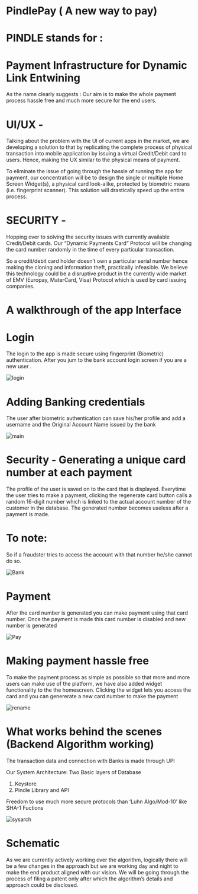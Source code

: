 # PindlePay ( A new way to pay)
# PINDLE stands for :
# Payment Infrastructure for Dynamic Link Entwining
As the name clearly suggests :
Our aim is to make the whole payment process hassle free and much more secure for the end users.

# UI/UX - 
Talking about the problem with the UI of current apps in the market, we are developing a solution to that by replicating the complete process of physical transaction into mobile application by issuing a virtual Credit/Debit card to users. Hence, making the UX similar to the physical means of payment.

To eliminate the issue of going through the hassle of running the app for payment, our concentration will be to design the single or multiple Home Screen Widget(s), a physical card look-alike, protected by biometric means (i.e. fingerprint scanner).
This solution will drastically speed up the entire process.

# SECURITY - 
Hopping over to solving the security issues with currently available Credit/Debit cards.
Our “Dynamic Payments Card” Protocol will be changing the card number randomly in the time of every particular transaction.

So a credit/debit card holder doesn’t own a particular serial number hence making the
cloning and information theft, practically infeasible. 
We believe this technology could be a disruptive product in the currently wide market of EMV (Europay, MaterCard, Visa) Protocol which is used by card issuing companies.


# A walkthrough of the app Interface

# Login
The login to the app is made secure using fingerprint (Biometric) authentication. After you jum to the bank account login screen if you are a new user .

![login](https://user-images.githubusercontent.com/60344472/90718746-5c6ddc00-e2d0-11ea-9371-d74aff289bdd.gif)

# Adding Banking credentials
The user after biometric authentication can save his/her profile and add a username and the Original Account Name issued by the bank

![main](https://user-images.githubusercontent.com/60344472/90724892-e91e9700-e2dc-11ea-96d3-d87d4d9c6d9d.gif)

# Security - Generating a unique card number at  each payment
The profile of the user is saved on to the card that is displayed.
Everytime the user tries to make a payment, clicking the regenerate card button calls a random 16-digit number which is linked to the actual
account number of the customer in the database. The generated number becomes useless after a payment is made.
# To note:
So if a fraudster tries to access the account with that number he/she cannot do so.

![Bank](https://user-images.githubusercontent.com/60344472/90727013-3d774600-e2e0-11ea-937c-d5ed13f2c589.gif)

# Payment
After the card number is generated you can make payment using that card number. Once the payment is made this card number is disabled and new number is generated

![Pay](https://user-images.githubusercontent.com/60344472/90728623-d8711f80-e2e2-11ea-8a50-dd3e6b4b4a5c.gif)

# Making payment hassle free
To make the payment process as simple as possible so that more and more users can make use of the platform, we have also added widget functionality to the the homescreen.
Clicking the widget lets you access the  card and you can genererate a new card number to make the payment

![rename](https://user-images.githubusercontent.com/60344472/90729685-934ded00-e2e4-11ea-8ab6-02f361849c7c.gif)

# What works behind the scenes (Backend Algorithm working) 

The transaction data and connection with Banks is made through UPI

Our System Architecture:
Two Basic layers of Database
 1. Keystore
 2. Pindle Library and API

Freedom to use much more secure protocols than ‘Luhn Algo/Mod-10’ like SHA-1 Fuctions

![sysarch](https://user-images.githubusercontent.com/60344472/90752218-be403d00-e2f4-11ea-9886-d1efc3152617.png)

# Schematic




As we are currently actively working over the algorithm, logically there will be a few changes in the approach but we are working day and night to make the end product aligned with our vision.
We will be going through the process of filing a patent only after which the algorithm’s details and approach could be disclosed.






